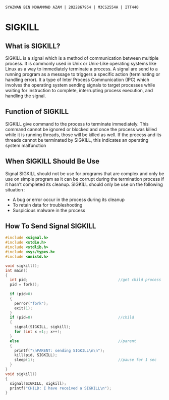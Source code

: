 `SYAZWAN BIN MOHAMMAD AZAM | 2022867954 | M3CS2554A | ITT440`
# SIGKILL

## What is SIGKILL?
SIGKILL is a signal which is a method of communication between multiple process. It is commonly used in Unix or Unix-Like operating systems like Linux as a way to immediately terminate a process. A signal are send to a running program as a message to triggers a specific action (terminating or handling error). It a type of Inter Process Communication (IPC) which involves the operating system sending signals to target processes while waiting for instruction to complete, interrupting process execution, and handling the signal.

## Function of SIGKILL 
SIGKILL give command to the process to terminate immediately. This command cannot be ignored or blocked and once the process was killed while it is running threads, those will be killed as well. If the process and its threads cannot be terminated by SIGKILL, this indicates an operating system malfunction

## When SIGKILL Should Be Use
Signal SIGKILL should not be use for programs that are complex and only be use on simple program as it can be corrupt during the termination process if it hasn’t completed its cleanup. SIGKILL should only be use on the following situation :
* A bug or error occur in the process during its cleanup
* To retain data for troubleshooting
* Suspicious malware in the process

## How To Send Signal SIGKILL
```c
#include <signal.h>
#include <stdio.h>
#include <stdlib.h>
#include <sys/types.h>
#include <unistd.h>

void sigkill();
int main()
{
  int pid;                                        //get child process
  pid = fork();
  
  if (pid<0)
  {
    perror("fork");
    exit(1);
  }
  if (pid=0)                                      //child
  {  
    signal(SIGKILL, sigkill);
    for (int x =1;; x++);
  }
  else                                            //parent
  {
    printf("\nPARENT: sending SIGKILL\n\n");
    kill(pid, SIGKILL);
    sleep(1);                                     //pause for 1 sec
  }
}
void sigkill()
{
  signal(SIGKILL, sigkill);
  printf("CHILD: I have received a SIGKILL\n");
}
```

